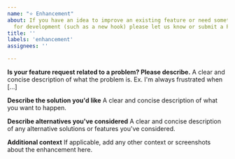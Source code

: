 ```yaml
---
name: "⭐️ Enhancement"
about: If you have an idea to improve an existing feature or need something
  for development (such as a new hook) please let us know or submit a Pull Request.
title: ''
labels: 'enhancement'
assignees: ''

---
```


**Is your feature request related to a problem? Please describe.**
A clear and concise description of what the problem is. Ex. I'm always frustrated when [...]

**Describe the solution you'd like**
A clear and concise description of what you want to happen.

**Describe alternatives you've considered**
A clear and concise description of any alternative solutions or features you've considered.

**Additional context**
If applicable, add any other context or screenshots about the enhancement here.
